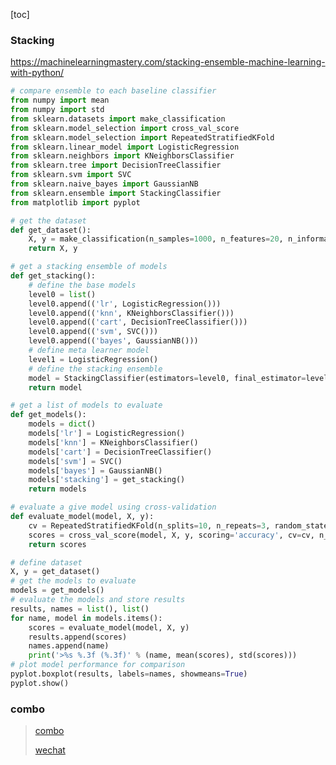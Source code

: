 [toc]







### Stacking

https://machinelearningmastery.com/stacking-ensemble-machine-learning-with-python/



```python
# compare ensemble to each baseline classifier
from numpy import mean
from numpy import std
from sklearn.datasets import make_classification
from sklearn.model_selection import cross_val_score
from sklearn.model_selection import RepeatedStratifiedKFold
from sklearn.linear_model import LogisticRegression
from sklearn.neighbors import KNeighborsClassifier
from sklearn.tree import DecisionTreeClassifier
from sklearn.svm import SVC
from sklearn.naive_bayes import GaussianNB
from sklearn.ensemble import StackingClassifier
from matplotlib import pyplot

# get the dataset
def get_dataset():
	X, y = make_classification(n_samples=1000, n_features=20, n_informative=15, n_redundant=5, random_state=1)
	return X, y

# get a stacking ensemble of models
def get_stacking():
	# define the base models
	level0 = list()
	level0.append(('lr', LogisticRegression()))
	level0.append(('knn', KNeighborsClassifier()))
	level0.append(('cart', DecisionTreeClassifier()))
	level0.append(('svm', SVC()))
	level0.append(('bayes', GaussianNB()))
	# define meta learner model
	level1 = LogisticRegression()
	# define the stacking ensemble
	model = StackingClassifier(estimators=level0, final_estimator=level1, cv=5)
	return model

# get a list of models to evaluate
def get_models():
	models = dict()
	models['lr'] = LogisticRegression()
	models['knn'] = KNeighborsClassifier()
	models['cart'] = DecisionTreeClassifier()
	models['svm'] = SVC()
	models['bayes'] = GaussianNB()
	models['stacking'] = get_stacking()
	return models

# evaluate a give model using cross-validation
def evaluate_model(model, X, y):
	cv = RepeatedStratifiedKFold(n_splits=10, n_repeats=3, random_state=1)
	scores = cross_val_score(model, X, y, scoring='accuracy', cv=cv, n_jobs=-1, error_score='raise')
	return scores

# define dataset
X, y = get_dataset()
# get the models to evaluate
models = get_models()
# evaluate the models and store results
results, names = list(), list()
for name, model in models.items():
	scores = evaluate_model(model, X, y)
	results.append(scores)
	names.append(name)
	print('>%s %.3f (%.3f)' % (name, mean(scores), std(scores)))
# plot model performance for comparison
pyplot.boxplot(results, labels=names, showmeans=True)
pyplot.show()
```





### combo

>[combo](https://github.com/yzhao062/combo) 
>
>[wechat](https://mp.weixin.qq.com/s?__biz=MzIyNjM2MzQyNg==&mid=2247487707&idx=1&sn=3d77d7ad4bc03aedb52b3b55809559c8&chksm=e870c196df0748801c848f488e013c7920b7377a26fe37706c42c27ab25884c751a5fbe509a3&mpshare=1&scene=1&srcid=&sharer_sharetime=1575732426582&sharer_shareid=54d7b6bf73b347d381a7bff3f78b99d1&key=6c7cfae268597b4d1fd7ff6a79e6a7345c522c7fc8b429701aaebd0d54661d54a04df22ccefed44fb857935d12feca3efb6de47f8dbcf9bb1bb95218e8a22780c3803985fe6cfd2975936bf57a4d98bc&ascene=1&uin=NzA3NTE3MTMz&devicetype=Windows+10&version=62070158&lang=en&exportkey=A%2BJ5EsHi5lUcQFEzVsxVR5I%3D&pass_ticket=tyzEx61N28yEuIRkZAHhRyTkW6j%2F83DKcPF8jnc9bESYIMXHWaxMDGPYXA%2BFmLoq) 



